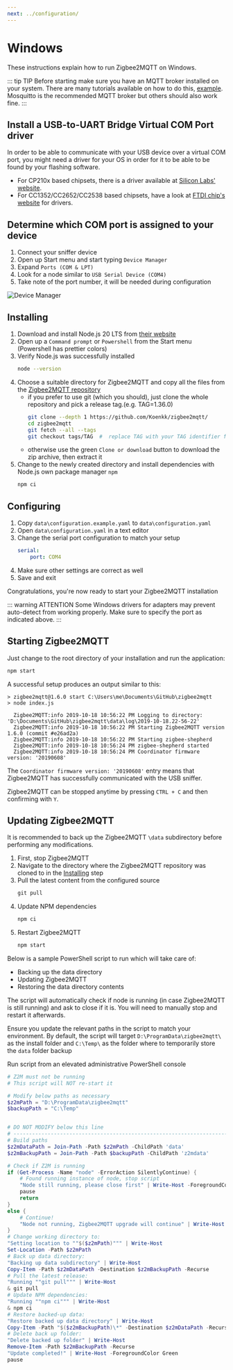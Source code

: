 ```yaml
---
next: ../configuration/
---
```


# Windows

These instructions explain how to run Zigbee2MQTT on Windows.

::: tip TIP
Before starting make sure you have an MQTT broker installed on your system.
There are many tutorials available on how to do this, [example](https://cedalo.com/blog/how-to-install-mosquitto-mqtt-broker-on-windows/).
Mosquitto is the recommended MQTT broker but others should also work fine.
:::

## Install a USB-to-UART Bridge Virtual COM Port driver

In order to be able to communicate with your USB device over a virtual COM port, you might need a driver for your OS in order for it to be able to be found by your flashing software.

-   For CP210x based chipsets, there is a driver available at [Silicon Labs' website](https://www.silabs.com/developers/usb-to-uart-bridge-vcp-drivers).
-   For CC1352/CC2652/CC2538 based chipsets, have a look at [FTDI chip's website](https://ftdichip.com/drivers/vcp-drivers/) for drivers.

## Determine which COM port is assigned to your device

1. Connect your sniffer device
1. Open up Start menu and start typing `Device Manager`
1. Expand `Ports (COM & LPT)`
1. Look for a node similar to `USB Serial Device (COM4)`
1. Take note of the port number, it will be needed during configuration

![Device Manager](../../images/devicemanager.png)

## Installing

1. Download and install Node.js 20 LTS from [their website](https://nodejs.org/)
1. Open up a `Command prompt` or `Powershell` from the Start menu (Powershell has prettier colors)
1. Verify Node.js was successfully installed
    ```bash
    node --version
    ```
1. Choose a suitable directory for Zigbee2MQTT and copy all the files from the [Zigbee2MQTT repository](https://github.com/koenkk/zigbee2mqtt)
    - if you prefer to use git (which you should), just clone the whole repository and pick a release tag.(e.g. TAG=1.36.0)
        ```bash
        git clone --depth 1 https://github.com/Koenkk/zigbee2mqtt/
        cd zigbee2mqtt
        git fetch --all --tags
        git checkout tags/TAG  #  replace TAG with your TAG identifier from https://github.com/Koenkk/zigbee2mqtt/tags
        ```
    - otherwise use the green `Clone or download` button to download the zip archive, then extract it
1. Change to the newly created directory and install dependencies with Node.js own package manager `npm`
    ```bash
    npm ci
    ```

## Configuring

1. Copy `data\configuration.example.yaml` to `data\configuration.yaml`
1. Open `data\configuration.yaml` in a text editor
1. Change the serial port configuration to match your setup
    ```yaml
    serial:
        port: COM4
    ```
1. Make sure other settings are correct as well
1. Save and exit

Congratulations, you're now ready to start your Zigbee2MQTT installation

::: warning ATTENTION
Some Windows drivers for adapters may prevent auto-detect from working properly. Make sure to specify the port as indicated above.
:::

## Starting Zigbee2MQTT

Just change to the root directory of your installation and run the application:

```bash
npm start
```

A successful setup produces an output similar to this:

```
> zigbee2mqtt@1.6.0 start C:\Users\me\Documents\GitHub\zigbee2mqtt
> node index.js

  Zigbee2MQTT:info 2019-10-18 10:56:22 PM Logging to directory: 'D:\Documents\GitHub\zigbee2mqtt\data\log\2019-10-18.22-56-22'
  Zigbee2MQTT:info 2019-10-18 10:56:22 PM Starting Zigbee2MQTT version 1.6.0 (commit #e26ad2a)
  Zigbee2MQTT:info 2019-10-18 10:56:22 PM Starting zigbee-shepherd
  Zigbee2MQTT:info 2019-10-18 10:56:24 PM zigbee-shepherd started
  Zigbee2MQTT:info 2019-10-18 10:56:24 PM Coordinator firmware version: '20190608'
```

The `Coordinator firmware version: '20190608'` entry means that Zigbee2MQTT has successfully communicated with the USB sniffer.

Zigbee2MQTT can be stopped anytime by pressing `CTRL + C` and then confirming with `Y`.

## Updating Zigbee2MQTT

It is recommended to back up the Zigbee2MQTT `\data` subdirectory before performing any modifications.

1. First, stop Zigbee2MQTT
1. Navigate to the directory where the Zigbee2MQTT repository was cloned to in the [Installing](#installing) step
1. Pull the latest content from the configured source
    ```bat
    git pull
    ```
1. Update NPM dependencies
    ```bat
    npm ci
    ```
1. Restart Zigbee2MQTT
    ```bat
    npm start
    ```

Below is a sample PowerShell script to run which will take care of:

-   Backing up the data directory
-   Updating Zigbee2MQTT
-   Restoring the data directory contents

The script will automatically check if node is running (in case Zigbee2MQTT is still running) and ask to close if it is. You will need to manually stop and restart it afterwards.

Ensure you update the relevant paths in the script to match your environment. By default, the script will target `D:\ProgramData\zigbee2mqtt\` as the install folder and `C:\Temp\` as the folder where to temporarily store the `data` folder backup

Run script from an elevated administrative PowerShell console

```powershell
# Z2M must not be running
# This script will NOT re-start it

# Modify below paths as necessary
$z2mPath = "D:\ProgramData\zigbee2mqtt"
$backupPath = "C:\Temp"


# DO NOT MODIFY below this line
# ------------------------------------------------------------------------------
# Build paths
$z2mDataPath = Join-Path -Path $z2mPath -ChildPath 'data'
$z2mBackupPath = Join-Path -Path $backupPath -ChildPath 'z2mdata'

# Check if Z2M is running
if (Get-Process -Name "node" -ErrorAction SilentlyContinue) {
    # Found running instance of node, stop script
    "Node still running, please close first" | Write-Host -ForegroundColor Red
    pause
    return
}
else {
    # Continue!
    "Node not running, Zigbee2MQTT upgrade will continue" | Write-Host -ForegroundColor Green
}
# Change working directory to:
"Setting location to ""$($z2mPath)""" | Write-Host
Set-Location -Path $z2mPath
# Back up data directory:
"Backing up data subdirectory" | Write-Host
Copy-Item -Path $z2mDataPath -Destination $z2mBackupPath -Recurse
# Pull the latest release:
"Running ""git pull""" | Write-Host
& git pull
# Update NPM dependencies:
"Running ""npm ci""" | Write-Host
& npm ci
# Restore backed-up data:
"Restore backed up data directory" | Write-Host
Copy-Item -Path "$($z2mBackupPath)\*" -Destination $z2mDataPath -Recurse -Force
# Delete back up folder:
"Delete backed up folder" | Write-Host
Remove-Item -Path $z2mBackupPath -Recurse
"Update completed!" | Write-Host -ForegroundColor Green
pause
```
